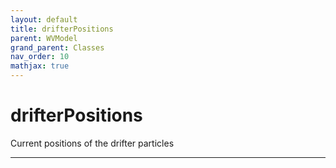 ```yaml
---
layout: default
title: drifterPositions
parent: WVModel
grand_parent: Classes
nav_order: 10
mathjax: true
---
```


#  drifterPositions

Current positions of the drifter particles


---

